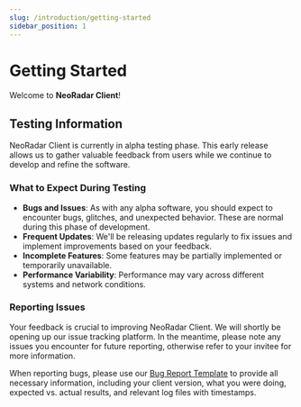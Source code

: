 ```yaml
---
slug: /introduction/getting-started
sidebar_position: 1
---
```


# Getting Started

Welcome to **NeoRadar Client**!

## Testing Information

NeoRadar Client is currently in alpha testing phase. This early release allows us to gather valuable feedback from users while we continue to develop and refine the software.

### What to Expect During Testing

- **Bugs and Issues**: As with any alpha software, you should expect to encounter bugs, glitches, and unexpected behavior. These are normal during this phase of development.
- **Frequent Updates**: We'll be releasing updates regularly to fix issues and implement improvements based on your feedback.
- **Incomplete Features**: Some features may be partially implemented or temporarily unavailable.
- **Performance Variability**: Performance may vary across different systems and network conditions.

### Reporting Issues

Your feedback is crucial to improving NeoRadar Client. We will shortly be opening up our issue tracking platform. In the meantime, please note any issues you encounter for future reporting, otherwise refer to your invitee for more information.

When reporting bugs, please use our [Bug Report Template](./bug-report) to provide all necessary information, including your client version, what you were doing, expected vs. actual results, and relevant log files with timestamps.
